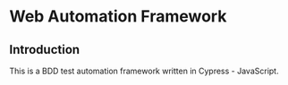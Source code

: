 # Web Automation Framework

## Introduction

This is a BDD test automation framework written in Cypress - JavaScript. 